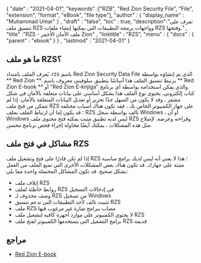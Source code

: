 {
  "date" : "2021-04-01",
  "keywords" :["RZB", "Red Zion Security File", "File", "extension", "format", "eBook", "file type"],
  "author" : {
    "display_name" : "Muhammad Umar"
} ,
  "draft" : "false",
  "toc" : true,
  "description":"تعرف على تنسيق ملف RZS وواجهات برمجة التطبيقات التي يمكنها إنشاء ملفات RZS وفتحها." ,
  "title" :"RZS - ملف الأمان الأحمر Zion" ,
  "linktitle" : "RZS",
  "menu" : {
    "docs" : {
      "parent" : "ebook"
}
} ,
  "lastmod" : "2021-04-01"
}

## ما هو ملف RZS؟

يُعرف الملف بامتداد .rzs باسم Red Zion Security Data File الذي تم إنشاؤه بواسطة ** Red Zion **. يرتبط تنسيق الملف هذا أساسًا بتطبيق سلوفيني معروف باسم ** Red Zion E-book ** أو "Red Zion E-knjiga" والذي يمكن استخدامه بواسطة أي برنامج كتاب إلكتروني. يحتوي نوع الملف هذا بشكل أساسي على بيانات متعلقة بالأمان في شكل مشفر ، وقد لا يكون من السهل جدًا تحرير أو تعديل البيانات المتعلقة بالأمان. إذا لم تتمكن من فتح ملف RZS على جهاز الكمبيوتر الخاص بك ، فقد تكون هناك أسباب مختلفة ؛ قد يكون إما أن ارتباط الملف بملف RZS تالف بواسطة سجل Windows ، أو أن Windows ليس لديه تطبيق مثبت يمكنه فتح محتوى ملف RZS وقراءته وعرضه. لإصلاح مثل هذه المشكلات ، يمكنك أيضًا محاولة إجراء فحص برنامج محسن.

## مشاكل في فتح ملف RZS

إذا لم تكن قادرًا على فتح وتشغيل ملف RZS ؛ هذا لا يعني أنه ليس لديك برامج مناسبة مثبتة على جهازك. قد تكون هناك بعض المشكلات الأخرى التي تمنع الملف من العمل بشكل صحيح. قد تكون المشاكل المحتملة واحدة مما يلي:

- إتلاف ملف RZS
- روابط خاطئة لملف RZS في إدخالات التسجيل
- وصف محذوف لـ RZS من تسجيل Windows
- تثبيت تالف لأحد التطبيقات التي تدعم تنسيق RZS
- ملف RZS مصاب ببرامج ضارة غير مرغوب فيها
- لا يحتوي الكمبيوتر على موارد أجهزة كافية لتشغيل ملف RZS
- برامج التشغيل التي يستخدمها الكمبيوتر لفتح ملف RZS قديمة

## مراجع

* [Red Zion E-book](https://submitfile.com/download/red-zion-e-book)



